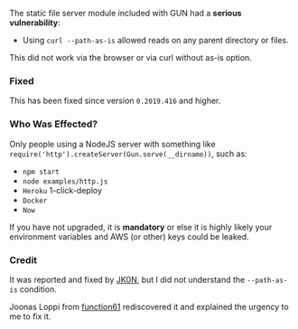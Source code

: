 The static file server module included with GUN had a **serious vulnerability**:

 - Using `curl --path-as-is` allowed reads on any parent directory or files.

This did not work via the browser or via curl without as-is option.

 ### Fixed

This has been fixed since version `0.2019.416` and higher.

 ### Who Was Effected?

Only people using a NodeJS server with something like `require('http').createServer(Gun.serve(__dirname))`, such as:

 - `npm start`
 - `node examples/http.js`
 - `Heroku` 1-click-deploy
 - `Docker`
 - `Now`

If you have not upgraded, it is **mandatory** or else it is highly likely your environment variables and AWS (or other) keys could be leaked.

 ### Credit

It was reported and fixed by [JK0N](https://github.com/amark/gun/pull/527), but I did not understand the `--path-as-is` condition.

Joonas Loppi from [function61](http://function61.com) rediscovered it and explained the urgency to me to fix it.